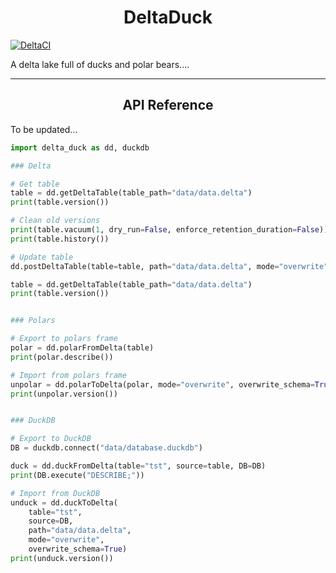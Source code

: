 <h1 align="center"><b>DeltaDuck</b></h1>

[![DeltaCI](https://github.com/DNYFZR/DeltaIO/actions/workflows/delta_ci.yml/badge.svg)](https://github.com/DNYFZR/DeltaIO/actions/workflows/delta_ci.yml)

A delta lake full of ducks and polar bears....

---

<h2 align="center"><b>API Reference</b></h2>

To be updated...

````python
import delta_duck as dd, duckdb

### Delta

# Get table
table = dd.getDeltaTable(table_path="data/data.delta")
print(table.version())

# Clean old versions
print(table.vacuum(1, dry_run=False, enforce_retention_duration=False))
print(table.history())

# Update table
dd.postDeltaTable(table=table, path="data/data.delta", mode="overwrite", overwrite_schema=True)

table = dd.getDeltaTable(table_path="data/data.delta")
print(table.version())


### Polars

# Export to polars frame
polar = dd.polarFromDelta(table)
print(polar.describe())

# Import from polars frame
unpolar = dd.polarToDelta(polar, mode="overwrite", overwrite_schema=True)
print(unpolar.version())


### DuckDB

# Export to DuckDB
DB = duckdb.connect("data/database.duckdb")

duck = dd.duckFromDelta(table="tst", source=table, DB=DB)
print(DB.execute("DESCRIBE;"))

# Import from DuckDB
unduck = dd.duckToDelta(
    table="tst", 
    source=DB, 
    path="data/data.delta",
    mode="overwrite", 
    overwrite_schema=True)
print(unduck.version())


````
